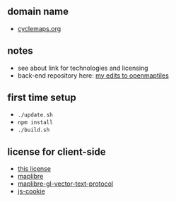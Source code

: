 
## domain name

* [cyclemaps.org](https://cyclemaps.org/)

## notes

* see about link for technologies and licensing
* back-end repository here:  [my edits to openmaptiles](https://github.com/cyclemap/openmaptiles-cycle/)

## first time setup

* `./update.sh`
* `npm install`
* `./build.sh`

## license for client-side

* [this license](LICENSE.md)
* [maplibre](https://github.com/maplibre/maplibre-gl-js/blob/main/LICENSE.txt)
* [maplibre-gl-vector-text-protocol](https://github.com/jimmyrocks/maplibre-gl-vector-text-protocol/blob/main/LICENSE)
* [js-cookie](https://github.com/js-cookie/js-cookie/blob/master/LICENSE)

